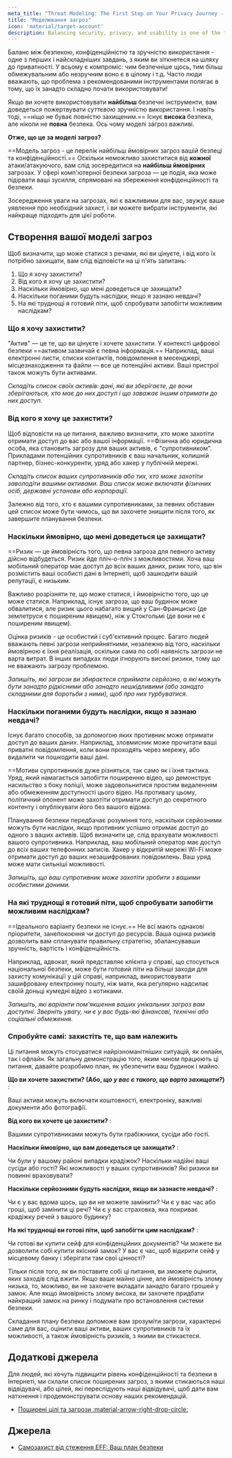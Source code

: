 ```yaml
---
meta_title: "Threat Modeling: The First Step on Your Privacy Journey - Privacy Guides"
title: "Моделювання загроз"
icon: 'material/target-account'
description: Balancing security, privacy, and usability is one of the first and most difficult tasks you'll face on your privacy journey.
---
```


Баланс між безпекою, конфіденційністю та зручністю використання - одне з перших і найскладніших завдань, з яким ви зіткнетеся на шляху до приватності. У всьому є компроміс: чим безпечніше щось, тим більш обмежувальним або незручним воно є в цілому і т.д. Часто люди вважають, що проблема з рекомендованими інструментами полягає в тому, що їх занадто складно почати використовувати!

Якщо ви хочете використовувати **найбільш** безпечні інструменти, вам доведеться пожертвувати *суттєвою* зручністю використання. І навіть тоді, ==ніщо не буває повністю захищеним.== Існує **висока** безпека, але ніколи не **повна** безпека. Ось чому моделі загроз важливі.

**Отже, що це за моделі загроз?**

==Модель загроз - це перелік найбільш ймовірних загроз вашій безпеці та конфіденційності.== Оскільки неможливо захиститися від **кожної** атаки/атакуючого, вам слід зосередитися на **найбільш ймовірних** загрозах. У сфері комп'ютерної безпеки загроза — це подія, яка може підірвати ваші зусилля, спрямовані на збереження конфіденційності та безпеки.

Зосередження уваги на загрозах, які є важливими для вас, звужує ваше уявлення про необхідний захист, і ви можете вибрати інструменти, які найкраще підходять для цієї роботи.

## Створення вашої моделі загроз

Щоб визначити, що може статися з речами, які ви цінуєте, і від кого їх потрібно захищати, вам слід відповісти на ці п'ять запитань:

1. Що я хочу захистити?
2. Від кого я хочу це захистити?
3. Наскільки ймовірно, що мені доведеться це захищати?
4. Наскільки поганими будуть наслідки, якщо я зазнаю невдачі?
5. На які труднощі я готовий піти, щоб спробувати запобігти можливим наслідкам?

### Що я хочу захистити?

"Актив" — це те, що ви цінуєте і хочете захистити. У контексті цифрової безпеки ==активом зазвичай є певна інформація.== Наприклад, ваші електронні листи, списки контактів, повідомлення в месенджері, місцезнаходження та файли — все це потенційні активи. Ваші пристрої також можуть бути активами.

*Складіть список своїх активів: дані, які ви зберігаєте, де вони зберігаються, хто має до них доступ і що заважає іншим отримати до них доступ.*

### Від кого я хочу це захистити?

Щоб відповісти на це питання, важливо визначити, хто може захотіти отримати доступ до вас або вашої інформації. ==Фізична або юридична особа, яка становить загрозу для ваших активів, є "супротивником". Прикладами потенційних супротивників є ваш начальник, колишній партнер, бізнес-конкуренти, уряд або хакер у публічній мережі.

*Складіть список ваших супротивників або тих, хто може захотіти заволодіти вашими активами. Ваш список може включати фізичних осіб, державні установи або корпорації.*

Залежно від того, хто є вашими супротивниками, за певних обставин цей список може бути чимось, що ви захочете знищити після того, як завершите планування безпеки.

### Наскільки ймовірно, що мені доведеться це захищати?

==Ризик — це ймовірність того, що певна загроза для певного активу дійсно відбудеться. Ризик йде пліч-о-пліч з можливостями. Хоча ваш мобільний оператор має доступ до всіх ваших даних, ризик того, що він розмістить ваші особисті дані в Інтернеті, щоб зашкодити вашій репутації, є низьким.

Важливо розрізняти те, що може статися, і ймовірністю того, що це може статися. Наприклад, існує загроза, що ваш будинок може обвалитися, але ризик цього набагато вищий у Сан-Франциско (де землетруси є поширеним явищем), ніж у Стокгольмі (де вони не є поширеним явищем).

Оцінка ризиків - це особистий і суб'єктивний процес. Багато людей вважають певні загрози неприйнятними, незалежно від того, наскільки ймовірною є їхня реалізація, оскільки сама по собі наявність загрози не варта витрат. В інших випадках люди ігнорують високі ризики, тому що не вважають загрозу проблемою.

*Запишіть, які загрози ви збираєтеся сприймати серйозно, а які можуть бути занадто рідкісними або занадто нешкідливими (або занадто складними для боротьби з ними), щоб про них турбуватися.*

### Наскільки поганими будуть наслідки, якщо я зазнаю невдачі?

Існує багато способів, за допомогою яких противник може отримати доступ до ваших даних. Наприклад, зловмисник може прочитати ваші приватні повідомлення, коли вони проходять через мережу, або видалити чи пошкодити ваші дані.

==Мотиви супротивників дуже різняться, так само як і їхня тактика. Уряд, який намагається запобігти поширенню відео, що демонструє насильство з боку поліції, може задовольнитися простим видаленням або обмеженням доступності цього відео. На противагу цьому, політичний опонент може захотіти отримати доступ до секретного контенту і опублікувати його без вашого відома.

Планування безпеки передбачає розуміння того, наскільки серйозними можуть бути наслідки, якщо противник успішно отримає доступ до одного з ваших активів. Щоб визначити це, слід врахувати можливості вашого супротивника. Наприклад, ваш мобільний оператор має доступ до всіх ваших телефонних записів. Хакер у відкритій мережі Wi-Fi може отримати доступ до ваших незашифрованих повідомлень. Ваш уряд може мати сильніші можливості.

*Запишіть, що ваш супротивник може захотіти зробити з вашими особистими даними.*

### На які труднощі я готовий піти, щоб спробувати запобігти можливим наслідкам?

==Ідеального варіанту безпеки не існує.== Не всі мають однакові пріоритети, занепокоєння чи доступ до ресурсів. Ваша оцінка ризиків дозволить вам спланувати правильну стратегію, збалансувавши зручність, вартість і конфіденційність.

Наприклад, адвокат, який представляє клієнта у справі, що стосується національної безпеки, може бути готовий піти на більші заходи для захисту комунікації у цій справі, наприклад, використовувати зашифровану електронну пошту, ніж мати, яка регулярно надсилає своїй доньці кумедні відео з котиками.

*Запишіть, які варіанти пом'якшення ваших унікальних загроз вам доступні. Зверніть увагу, чи є у вас будь-які фінансові, технічні або соціальні обмеження.*

### Спробуйте самі: захистіть те, що вам належить

Ці питання можуть стосуватися найрізноманітніших ситуацій, як онлайн, так і офлайн. Як загальну демонстрацію того, яким чином працюють ці питання, давайте розробимо план, як убезпечити ваш будинок і майно.

**Що ви хочете захистити? (Або, *що у вас є такого, що варто захищати?*)**
:

Ваші активи можуть включати коштовності, електроніку, важливі документи або фотографії.

**Від кого ви хочете це захистити?**
:

Вашими супротивниками можуть бути грабіжники, сусіди або гості.

**Наскільки ймовірно, що вам доведеться це захищати?**
:

Чи були у вашому районі випадки крадіжок? Наскільки надійні ваші сусіди або гості? Які можливості у ваших супротивників? Які ризики ви повинні враховувати?

**Наскільки серйозними будуть наслідки, якщо ви зазнаєте невдачі?**
:

Чи є у вас вдома щось, що ви не можете замінити? Чи є у вас час або гроші, щоб замінити ці речі? Чи є у вас страховка, яка покриває крадіжку речей з вашого будинку?

**На які труднощі ви готові піти, щоб запобігти цим наслідкам?**
:

Чи готові ви купити сейф для конфіденційних документів? Чи можете ви дозволити собі купити якісний замок? У вас є час, щоб відкрити сейф у місцевому банку і зберігати там свої цінності?

Тільки після того, як ви поставите собі ці питання, ви зможете оцінити, яких заходів слід вжити. Якщо ваше майно цінне, але ймовірність злому низька, то, можливо, ви не захочете вкладати занадто багато грошей у замок. Але якщо ймовірність злому висока, ви захочете придбати найкращий замок на ринку і подумати про встановлення системи безпеки.

Складання плану безпеки допоможе вам зрозуміти загрози, характерні саме для вас, оцінити ваші активи, ваших супротивників та їх можливості, а також ймовірність ризиків, з якими ви стикаєтеся.

## Додаткові джерела

Для людей, які хочуть підвищити рівень конфіденційності та безпеки в Інтернеті, ми склали список поширених загроз, з якими стикаються наші відвідувачі, або цілей, які переслідують наші відвідувачі, щоб дати вам натхнення і продемонструвати основу наших рекомендацій.

- [Поширені цілі та загрози :material-arrow-right-drop-circle:](common-threats.md)

## Джерела

- [Самозахист від стеження EFF: Ваш план безпеки](https://ssd.eff.org/en/module/your-security-plan)
